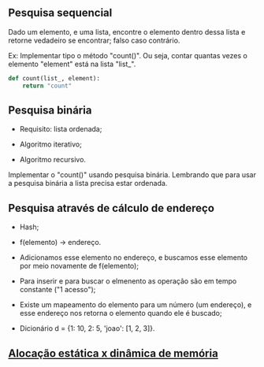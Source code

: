 ## Pesquisa sequencial

Dado um elemento, e uma lista, encontre o elemento dentro dessa lista e retorne
vedadeiro se encontrar; falso caso contrário.

Ex: Implementar tipo o método "count()". Ou seja, contar quantas vezes o elemento "element" está na lista "list_".

```Python tab=
def count(list_, element):
    return "count"
```

## Pesquisa binária

* Requisito: lista ordenada;

* Algoritmo iterativo;

* Algoritmo recursivo.

Implementar o "count()" usando pesquisa binária. Lembrando que para usar a pesquisa binária a lista precisa estar ordenada.

## Pesquisa através de cálculo de endereço

* Hash;

* f(elemento) -> endereço.

* Adicionamos esse elemento no endereço, e buscamos esse elemento por meio
  novamente de f(elemento);

* Para inserir e para buscar o elmenento as operação são em tempo constante
  ("1 acesso");

* Existe um mapeamento do elemento para um número (um endereço), e esse endereço nos
  retorna o elemento quando ele é buscado;

* Dicionário d = {1: 10, 2: 5, 'joao': [1, 2, 3]}.

## [Alocação estática x dinâmica de memória](https://pt.wikipedia.org/wiki/Aloca%C3%A7%C3%A3o_de_mem%C3%B3ria)
